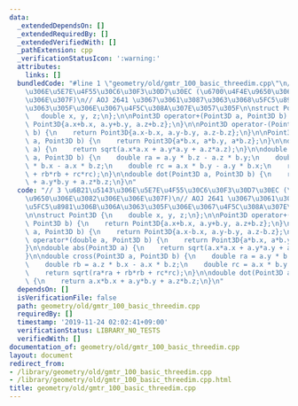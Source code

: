 ```yaml
---
data:
  _extendedDependsOn: []
  _extendedRequiredBy: []
  _extendedVerifiedWith: []
  _pathExtension: cpp
  _verificationStatusIcon: ':warning:'
  attributes:
    links: []
  bundledCode: "#line 1 \"geometry/old/gmtr_100_basic_threedim.cpp\"\n// 3 \u6B21\u5143\
    \u306E\u5E7E\u4F55\u30C6\u30F3\u30D7\u30EC (\u6700\u4F4E\u9650\u306E\u3082\u306E\
    \u306E\u307F)\n// AOJ 2641 \u3067\u3061\u3087\u3063\u3068\u5FC5\u8981\u306B\u306A\
    \u3063\u305F\u306E\u3067\u4F5C\u308A\u307E\u3057\u305F\n\nstruct Point3D {\n \
    \   double x, y, z;\n};\n\nPoint3D operator+(Point3D a, Point3D b) {\n    return\
    \ Point3D{a.x+b.x, a.y+b.y, a.z+b.z};\n}\n\nPoint3D operator-(Point3D a, Point3D\
    \ b) {\n    return Point3D{a.x-b.x, a.y-b.y, a.z-b.z};\n}\n\nPoint3D operator*(double\
    \ a, Point3D b) {\n    return Point3D{a*b.x, a*b.y, a*b.z};\n}\n\ndouble abs(Point3D\
    \ a) {\n    return sqrt(a.x*a.x + a.y*a.y + a.z*a.z);\n}\n\ndouble cross(Point3D\
    \ a, Point3D b) {\n    double ra = a.y * b.z - a.z * b.y;\n    double rb = a.z\
    \ * b.x - a.x * b.z;\n    double rc = a.x * b.y - a.y * b.x;\n    return sqrt(ra*ra\
    \ + rb*rb + rc*rc);\n}\n\ndouble dot(Point3D a, Point3D b) {\n    return a.x*b.x\
    \ + a.y*b.y + a.z*b.z;\n}\n"
  code: "// 3 \u6B21\u5143\u306E\u5E7E\u4F55\u30C6\u30F3\u30D7\u30EC (\u6700\u4F4E\
    \u9650\u306E\u3082\u306E\u306E\u307F)\n// AOJ 2641 \u3067\u3061\u3087\u3063\u3068\
    \u5FC5\u8981\u306B\u306A\u3063\u305F\u306E\u3067\u4F5C\u308A\u307E\u3057\u305F\
    \n\nstruct Point3D {\n    double x, y, z;\n};\n\nPoint3D operator+(Point3D a,\
    \ Point3D b) {\n    return Point3D{a.x+b.x, a.y+b.y, a.z+b.z};\n}\n\nPoint3D operator-(Point3D\
    \ a, Point3D b) {\n    return Point3D{a.x-b.x, a.y-b.y, a.z-b.z};\n}\n\nPoint3D\
    \ operator*(double a, Point3D b) {\n    return Point3D{a*b.x, a*b.y, a*b.z};\n\
    }\n\ndouble abs(Point3D a) {\n    return sqrt(a.x*a.x + a.y*a.y + a.z*a.z);\n\
    }\n\ndouble cross(Point3D a, Point3D b) {\n    double ra = a.y * b.z - a.z * b.y;\n\
    \    double rb = a.z * b.x - a.x * b.z;\n    double rc = a.x * b.y - a.y * b.x;\n\
    \    return sqrt(ra*ra + rb*rb + rc*rc);\n}\n\ndouble dot(Point3D a, Point3D b)\
    \ {\n    return a.x*b.x + a.y*b.y + a.z*b.z;\n}\n"
  dependsOn: []
  isVerificationFile: false
  path: geometry/old/gmtr_100_basic_threedim.cpp
  requiredBy: []
  timestamp: '2019-11-24 02:02:41+09:00'
  verificationStatus: LIBRARY_NO_TESTS
  verifiedWith: []
documentation_of: geometry/old/gmtr_100_basic_threedim.cpp
layout: document
redirect_from:
- /library/geometry/old/gmtr_100_basic_threedim.cpp
- /library/geometry/old/gmtr_100_basic_threedim.cpp.html
title: geometry/old/gmtr_100_basic_threedim.cpp
---
```

